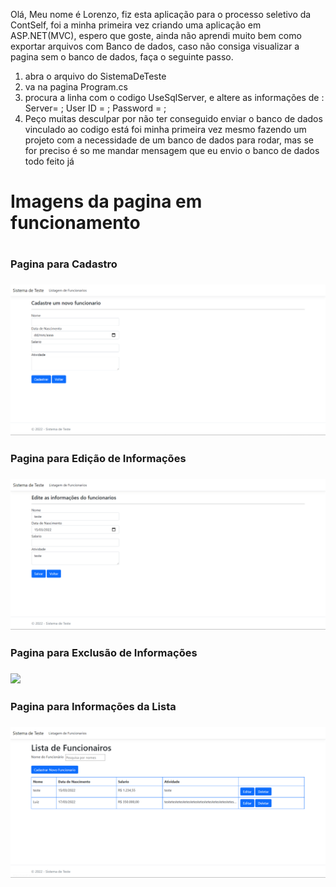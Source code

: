Olá, Meu nome é Lorenzo, fiz esta aplicação para o processo seletivo da ContSelf, foi a minha primeira vez criando uma aplicação em ASP.NET(MVC), espero que goste, ainda não aprendi muito bem como exportar arquivos com Banco de dados, caso não consiga visualizar a pagina sem o banco de dados, faça o seguinte passo.

1. abra o arquivo do SistemaDeTeste
2. va na pagina Program.cs
3. procura a linha com o codigo UseSqlServer, e altere as informações de : Server= ; User ID = ; Password = ;
4. Peço muitas desculpar por não ter conseguido enviar o banco de dados vinculado ao codigo está foi minha primeira vez mesmo fazendo um projeto com a necessidade de um banco de dados para rodar, mas se for preciso é so me mandar mensagem que eu envio o banco de dados todo feito já


<h1>Imagens da pagina em funcionamento<h1>
  
  <h3>Pagina para Cadastro<h3>
<img src="https://github.com/LorenzoGRibeiro/SistemaTeste/blob/main/SistemaDeTeste/imagens/PaginaDeCadastro.png?raw=true" style="width 45px">                                         <br>
  <h3>Pagina para Edição de Informações<h3> 
<img src= "https://github.com/LorenzoGRibeiro/SistemaTeste/blob/main/SistemaDeTeste/imagens/PaginaDeEdi%C3%A7%C3%A3o.png?raw=true" style="width 45px">
    <br>
  <h3>Pagina para Exclusão de Informações<h3> 
<img src= "https://github.com/LorenzoGRibeiro/SistemaTeste/blob/main/SistemaDeTeste/imagens/PaginaDeExclus%C3%A3o.png?raw=true" style="width 45px">
    <br>
  <h3>Pagina para Informações da Lista<h3> 
<img src= "https://github.com/LorenzoGRibeiro/SistemaTeste/blob/main/SistemaDeTeste/imagens/PaginadaLista.png?raw=true" style="width 45px">

